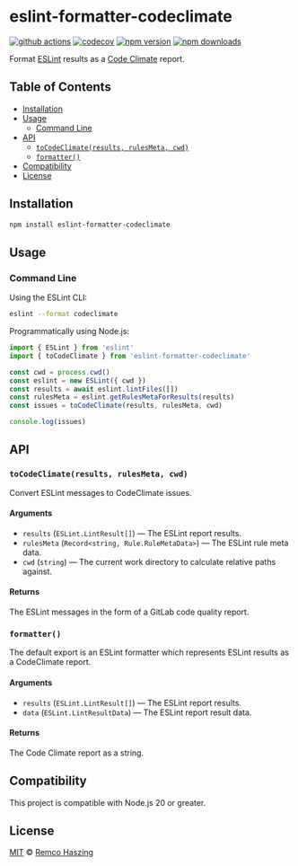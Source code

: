 # eslint-formatter-codeclimate

[![github actions](https://github.com/remcohaszing/eslint-formatter-codeclimate/actions/workflows/ci.yaml/badge.svg)](https://github.com/remcohaszing/eslint-formatter-codeclimate/actions/workflows/ci.yaml)
[![codecov](https://codecov.io/gh/remcohaszing/eslint-formatter-codeclimate/branch/main/graph/badge.svg)](https://codecov.io/gh/remcohaszing/eslint-formatter-codeclimate)
[![npm version](https://img.shields.io/npm/v/eslint-formatter-codeclimate)](https://www.npmjs.com/package/eslint-formatter-codeclimate)
[![npm downloads](https://img.shields.io/npm/dm/eslint-formatter-codeclimate)](https://www.npmjs.com/package/eslint-formatter-codeclimate)

Format [ESLint](https://eslint.org) results as a
[Code Climate](https://github.com/codeclimate/platform/blob/master/spec/analyzers/SPEC.md) report.

## Table of Contents

- [Installation](#installation)
- [Usage](#usage)
  - [Command Line](#command-line)
- [API](#api)
  - [`toCodeClimate(results, rulesMeta, cwd)`](#tocodeclimateresults-rulesmeta-cwd)
  - [`formatter()`](#formatter)
- [Compatibility](#compatibility)
- [License](#license)

## Installation

```sh
npm install eslint-formatter-codeclimate
```

## Usage

### Command Line

Using the ESLint CLI:

```sh
eslint --format codeclimate
```

Programmatically using Node.js:

```js
import { ESLint } from 'eslint'
import { toCodeClimate } from 'eslint-formatter-codeclimate'

const cwd = process.cwd()
const eslint = new ESLint({ cwd })
const results = await eslint.lintFiles([])
const rulesMeta = eslint.getRulesMetaForResults(results)
const issues = toCodeClimate(results, rulesMeta, cwd)

console.log(issues)
```

## API

### `toCodeClimate(results, rulesMeta, cwd)`

Convert ESLint messages to CodeClimate issues.

#### Arguments

- `results` (`ESLint.LintResult[]`) — The ESLint report results.
- `rulesMeta` (`Record<string, Rule.RuleMetaData>`) — The ESLint rule meta data.
- `cwd` (`string`) — The current work directory to calculate relative paths against.

#### Returns

The ESLint messages in the form of a GitLab code quality report.

### `formatter()`

The default export is an ESLint formatter which represents ESLint results as a CodeClimate report.

#### Arguments

- `results` (`ESLint.LintResult[]`) — The ESLint report results.
- `data` (`ESLint.LintResultData`) — The ESLint report result data.

#### Returns

The Code Climate report as a string.

## Compatibility

This project is compatible with Node.js 20 or greater.

## License

[MIT](LICENSE.md) © [Remco Haszing](https://github.com/remcohaszing)
